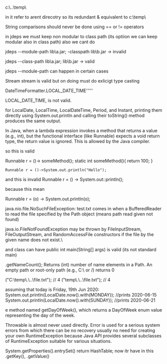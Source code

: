 


c:\\..\\temp\\

in it refer to arent direcotry so its redundant & equivalent to c:\\temp\\


String comparisons should never be done using == or != operators



in jdeps we must keep non modular to class path
(its optiion we can keep modular also in class path) also we cant do 


jdeps --module-path lib\a.jar; -classpath lib\b.jar    -> invalid



jdeps --class-path lib\a.jar; lib\b.jar  -> valid


jdeps --module-path  can happen in certain cases


Stream stream is valid but on doing must do exlicigt type casting





DateTimeFormatter.LOCAL_DATE_TIME'''''



LOCAL_DATE_TIME, is not valid.  


for LocalDate, LocalTime, LocalDateTime, Period, and Instant, printing them directly using System.out.println and calling their toString() method produces the same output.



In Java, when a lambda expression invokes a method that returns a value (e.g., int), but the functional interface (like Runnable) expects a void return type, the return value is ignored. This is allowed by the Java compiler.

so this is valid


Runnable r = ()-> someMethod();
    static int someMethod(){ return 100; }


    Runnable r = ()->System.out.println("Hello");


and this is invalid Runnable r = () -> System.out::println();

because this mean 

 Runnable r = (o) -> System.out.println(o);



 java.nio.file.NoSuchFileException: test.txt  comes in when a BufferedReader to read the file specified by the Path object (means path read given not found)




java.io.FileNotFoundException may be thrown by FileInputStream, FileOutputStream, and RandomAccessFile constructors if the file by the given name does not exist.\



and class can have  public int main(String[] args) is valid (its not standard main)



<path>.getNameCount(); Returns (int) number of name elements in a Path. 
An empty path or root-only path (e.g., C:\ or /) returns 0

("C:\\temp\\.\\..\\file.txt"); // 4
("temp\\.\\..\\file.txt"); // 4



assuming that today is Friday, 19th Jun 2020:
System.out.println(LocalDate.now().with(MONDAY)); //prints 2020-06-15
System.out.println(LocalDate.now().with(SUNDAY)); //prints 2020-06-21


e method named getDayOfWeek(), which returns a DayOfWeek enum value representing the day of the week. 



Throwable is almost never used directly.
 Error is used for a serious system errors from which there can be no recovery
usually no need for creating your own RuntimeException because Java API provides several subclasses of RuntimeException suitable for various situations.



System.getProperties().entrySet() return HashTable;
now itr have in this .getKey(), .getValue()